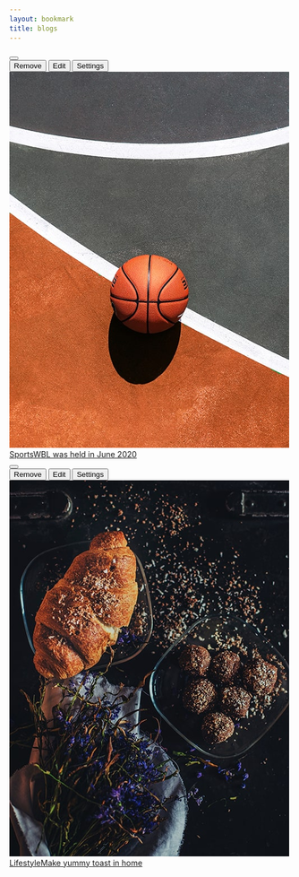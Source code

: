 ```yaml
---
layout: bookmark
title: blogs
---
```


<div class="col-6 col-md-4">
            <div class="single-recommended-post mt-3">
              <!-- Customize Button-->
              <div class="bookmark-customize-option">
                <button class="btn dropdown-toggle" type="button" data-toggle="dropdown" aria-haspopup="true"
                  aria-expanded="false"><i class="lni lni-more"></i></button>
                <div class="dropdown-menu dropdown-menu-right">
                  <button class="dropdown-item" type="button"><i class="mr-1 lni lni-cut"></i>Remove</button>
                  <button class="dropdown-item" type="button"><i class="mr-1 lni lni-crop"></i>Edit</button>
                  <button class="dropdown-item" type="button"><i class="mr-1 lni lni-cog"></i>Settings</button>
                </div>
              </div>
              <div class="post-thumbnail"><img src="img/bg-img/9.jpg" alt=""></div>
              <div class="post-content"><a class="post-catagory" href="#">Sports</a><a class="post-title"
                  href="single.html">WBL was held in June 2020</a></div>
            </div>
          </div>



<div class="col-6 col-md-4">
            <div class="single-recommended-post mt-3">
              <div class="video-icon"><i class="lni lni-play"></i></div>
              <!-- Customize Button-->
              <div class="bookmark-customize-option">
                <button class="btn dropdown-toggle" type="button" data-toggle="dropdown" aria-haspopup="true"
                  aria-expanded="false"><i class="lni lni-more"></i></button>
                <div class="dropdown-menu dropdown-menu-right">
                  <button class="dropdown-item" type="button"><i class="mr-1 lni lni-cut"></i>Remove</button>
                  <button class="dropdown-item" type="button"><i class="mr-1 lni lni-crop"></i>Edit</button>
                  <button class="dropdown-item" type="button"><i class="mr-1 lni lni-cog"></i>Settings</button>
                </div>
              </div>
              <div class="post-thumbnail"><img src="img/bg-img/15.jpg" alt=""></div>
              <div class="post-content"><a class="post-catagory" href="#">Lifestyle</a><a class="post-title"
                  href="single.html">Make yummy toast in home</a></div>
            </div>
</div>